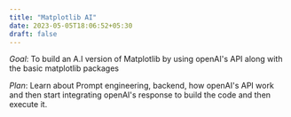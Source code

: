```yaml
---
title: "Matplotlib AI" 
date: 2023-05-05T18:06:52+05:30
draft: false
---
```


*Goal*: To build an A.I version of Matplotlib by using openAI's API along with the basic matplotlib packages

*Plan*: Learn about Prompt engineering, backend, how openAI's API work and then start integrating openAI's response to build the code and then execute it.

